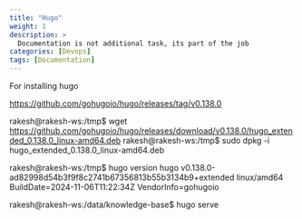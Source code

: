 ```yaml
---
title: "Hugo"
weight: 1
description: >
  Documentation is not additional task, its part of the job
categories: [Devops]
tags: [Documentation]
---
```



For installing hugo

https://github.com/gohugoio/hugo/releases/tag/v0.138.0

rakesh@rakesh-ws:/tmp$ wget https://github.com/gohugoio/hugo/releases/download/v0.138.0/hugo_extended_0.138.0_linux-amd64.deb
rakesh@rakesh-ws:/tmp$ sudo dpkg -i hugo_extended_0.138.0_linux-amd64.deb 

rakesh@rakesh-ws:/tmp$ hugo version
hugo v0.138.0-ad82998d54b3f9f8c2741b67356813b55b3134b9+extended linux/amd64 BuildDate=2024-11-06T11:22:34Z VendorInfo=gohugoio

rakesh@rakesh-ws:/data/knowledge-base$ hugo serve